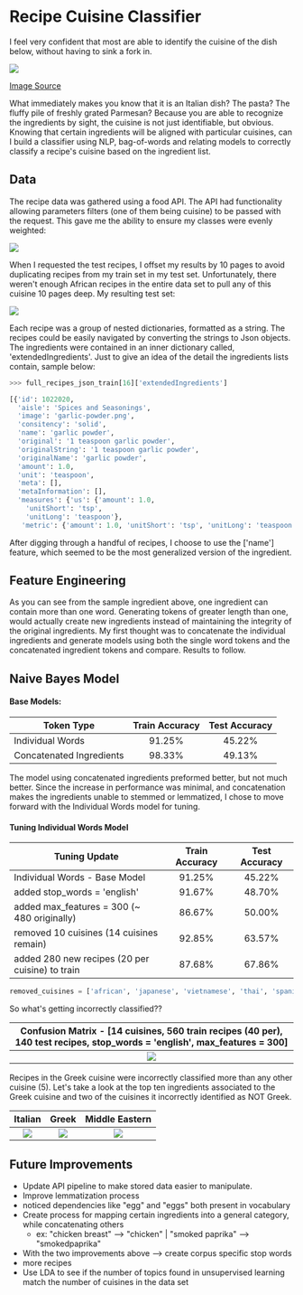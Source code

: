 # Recipe Cuisine Classifier

I feel very confident that most are able to identify the cuisine of the dish below, without having to sink a fork in.


![](images/pasta-with-tomato-basil-sauce-final-500.jpg)

[Image Source](https://www.lanascooking.com/pasta-with-tomato-basil-sauce/)

What immediately makes you know that it is an Italian dish? The pasta? The fluffy pile of freshly grated Parmesan? Because you are able to recognize the ingredients by sight, the cuisine is not just identifiable, but obvious. Knowing that certain ingredients will be aligned with particular cuisines, can I build a classifier using NLP, bag-of-words and relating models to correctly classify a recipe's cuisine based on the ingredient list.


## Data

The recipe data was gathered using a food API. The API had functionality allowing parameters filters (one of them being cuisine) to be passed with the request. This gave me the ability to ensure my classes were evenly weighted:

![](images/class_weights_train.png)

When I requested the test recipes, I offset my results by 10 pages to avoid duplicating recipes from my train set in my test set. Unfortunately, there weren't enough African recipes in the entire data set to pull any of this cuisine 10 pages deep. My resulting test set:

![](images/class_weights_test.png)


Each recipe was a group of nested dictionaries, formatted as a string. The recipes could be easily navigated by converting the strings to Json objects. The ingredients were contained in an inner dictionary called, 'extendedIngredients'. Just to give an idea of the detail the ingredients lists contain, sample below:

```python  
>>> full_recipes_json_train[16]['extendedIngredients']

[{'id': 1022020,
  'aisle': 'Spices and Seasonings',
  'image': 'garlic-powder.png',
  'consitency': 'solid',
  'name': 'garlic powder',
  'original': '1 teaspoon garlic powder',
  'originalString': '1 teaspoon garlic powder',
  'originalName': 'garlic powder',
  'amount': 1.0,
  'unit': 'teaspoon',
  'meta': [],
  'metaInformation': [],
  'measures': {'us': {'amount': 1.0,
    'unitShort': 'tsp',
    'unitLong': 'teaspoon'},
   'metric': {'amount': 1.0, 'unitShort': 'tsp', 'unitLong': 'teaspoon'}}}, ... (the rest of the ingredients)]
   ```

After digging through a handful of recipes, I choose to use the ['name'] feature, which seemed to be the most generalized version of the ingredient.

## Feature Engineering

As you can see from the sample ingredient above, one ingredient can contain more than one word. Generating tokens of greater length than one, would actually create new ingredients instead of maintaining the integrity of the original ingredients. My first thought was to concatenate the individual ingredients and generate models using both the single word tokens and the concatenated ingredient tokens and compare. Results to follow.

## Naive Bayes Model

#### Base Models:

| Token Type        | Train Accuracy          | Test Accuracy  |
| ------------- |:-------------:| :-----:|
| Individual Words       | 91.25% | 45.22% |
| Concatenated Ingredients     | 98.33%      |   49.13% |

The model using concatenated ingredients preformed better, but not much better. Since the increase in performance was minimal, and concatenation makes the ingredients unable to stemmed or lemmatized, I chose to move forward with the Individual Words model for tuning.

#### Tuning Individual Words Model

| Tuning Update       | Train Accuracy          | Test Accuracy  |
| ------------- |:-------------:| :-----:|
| Individual Words - Base Model       | 91.25% | 45.22% |
| added stop_words = 'english'    | 91.67%      |   48.70% |
| added max_features = 300 (~ 480 originally)       | 86.67%      | 50.00%  |
| removed 10 cuisines (14 cuisines remain)             | 92.85%      | 63.57%  |
| added 280 new recipes (20 per cuisine) to train   | 87.68% | 67.86% |

```python
removed_cuisines = ['african', 'japanese', 'vietnamese', 'thai', 'spanish', 'american', 'southern', 'nordic', 'eastern+european', 'latin+american']
```

So what's getting incorrectly classified??

|Confusion Matrix - [14 cuisines, 560 train recipes (40 per), 140 test recipes, stop_words = 'english', max_features = 300]|
|:------------------------------:
|![](images/confusion_matrix.png)|

Recipes in the Greek cuisine were incorrectly classified more than any other cuisine (5). Let's take a look at the top ten ingredients associated to the Greek cuisine and two of the cuisines it incorrectly identified as NOT Greek.

| Italian       | Greek          | Middle Eastern  |
| :-------------: |:-------------:| :-----:|
| ![](images/italian_wc.png)      | ![](images/greek_wc.png) | ![](images/middle_eastern_wc.png) |

## Future Improvements
* Update API pipeline to make stored data easier to manipulate.
* Improve lemmatization process
 * noticed dependencies like "egg" and "eggs" both present in vocabulary
* Create process for mapping certain ingredients into a general category, while concatenating others
  * ex: "chicken breast" --> "chicken" | "smoked paprika" --> "smokedpaprika"
* With the two improvements above --> create corpus specific stop words
* more recipes
* Use LDA to see if the number of topics found in unsupervised learning match the number of cuisines in the data set
